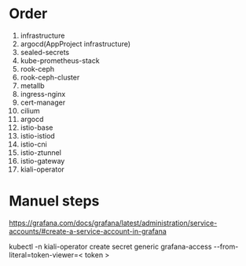 # Order
1. infrastructure
2. argocd(AppProject infrastructure)
3. sealed-secrets
4. kube-prometheus-stack
5. rook-ceph
6. rook-ceph-cluster
7. metallb
8. ingress-nginx
9. cert-manager
10. cilium
11. argocd
12. istio-base
13. istio-istiod
14. istio-cni
15. istio-ztunnel
16. istio-gateway
17. kiali-operator

# Manuel steps
https://grafana.com/docs/grafana/latest/administration/service-accounts/#create-a-service-account-in-grafana

kubectl -n kiali-operator create secret generic grafana-access --from-literal=token-viewer=< token >